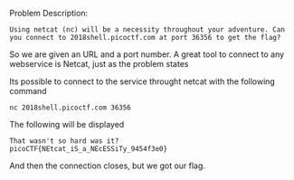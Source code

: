 Problem Description:
```
Using netcat (nc) will be a necessity throughout your adventure. Can you connect to 2018shell.picoctf.com at port 36356 to get the flag?
```

So we are given an URL and a port number. A great tool to connect to any webservice is Netcat, just as the problem states

Its possible to connect to the service throught netcat with the following command 
```
nc 2018shell.picoctf.com 36356
```

The following will be displayed
```
That wasn't so hard was it?
picoCTF{NEtcat_iS_a_NEcESSiTy_9454f3e0}
```
And then the connection closes, but we got our flag.


